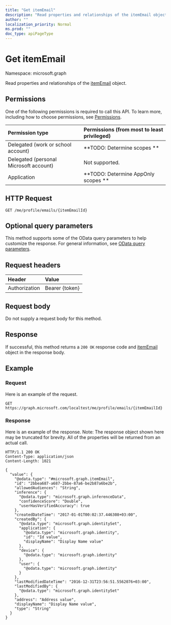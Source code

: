 ```yaml
---
title: "Get itemEmail"
description: "Read properties and relationships of the itemEmail object."
author: ""
localization_priority: Normal
ms.prod: ""
doc_type: apiPageType
---
```


# Get itemEmail

Namespace: microsoft.graph

Read properties and relationships of the [itemEmail](../resources/itememail.md) object.

## Permissions
One of the following permissions is required to call this API. To learn more, including how to choose permissions, see [Permissions](/concepts/permissions-reference.md).

|Permission type|Permissions (from most to least privileged)|
|:---|:---|
|Delegated (work or school account)|**TODO: Determine scopes **|
|Delegated (personal Microsoft account)|Not supported.|
|Application|**TODO: Determine AppOnly scopes **|

## HTTP Request
<!-- {
  "blockType": "ignored"
}
-->
``` http
GET /me/profile/emails/{itemEmailId}
```

## Optional query parameters
This method supports some of the OData query parameters to help customize the response. For general information, see [OData query parameters](/graph/query-parameters).

## Request headers
|Header|Value|
|:---|:---|
|Authorization|Bearer {token}|

## Request body
Do not supply a request body for this method.

## Response
If successful, this method returns a `200 OK` response code and [itemEmail](../resources/itememail.md) object in the response body.

## Example

### Request
Here is an example of the request.
<!-- {
  "blockType": "request",
  "name": "get_itememail"
}
-->
``` http
GET https://graph.microsoft.com/localtest/me/profile/emails/{itemEmailId}
```

### Response
Here is an example of the response. Note: The response object shown here may be truncated for brevity. All of the properties will be returned from an actual call.
<!-- {
  "blockType": "response",
  "truncated": true,
  "@odata.type": "microsoft.graph.itemEmail"
}
-->
``` http
HTTP/1.1 200 OK
Content-Type: application/json
Content-Length: 1021

{
  "value": {
    "@odata.type": "#microsoft.graph.itemEmail",
    "id": "2bbea687-a687-2bbe-87a6-be2b87a6be2b",
    "allowedAudiences": "String",
    "inference": {
      "@odata.type": "microsoft.graph.inferenceData",
      "confidenceScore": "Double",
      "userHasVerifiedAccuracy": true
    },
    "createdDateTime": "2017-01-01T00:02:37.446308+03:00",
    "createdBy": {
      "@odata.type": "microsoft.graph.identitySet",
      "application": {
        "@odata.type": "microsoft.graph.identity",
        "id": "Id value",
        "displayName": "Display Name value"
      },
      "device": {
        "@odata.type": "microsoft.graph.identity"
      },
      "user": {
        "@odata.type": "microsoft.graph.identity"
      }
    },
    "lastModifiedDateTime": "2016-12-31T23:56:51.5562076+03:00",
    "lastModifiedBy": {
      "@odata.type": "microsoft.graph.identitySet"
    },
    "address": "Address value",
    "displayName": "Display Name value",
    "type": "String"
  }
}
```

